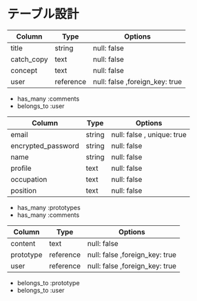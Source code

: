# テーブル設計

<!-- prototypeテーブル -->

| Column             | Type       | Options                       |
| ------------------ | ---------- | ----------------------------- |
| title              | string     | null: false                   |
| catch_copy         | text       | null: false                   |
| concept            | text       | null: false                   |
| user               | reference  | null: false ,foreign_key: true|

- has_many :comments
- belongs_to :user

<!-- userテーブル -->

| Column             | Type   | Options                   |
| ------------------ | ------ | ------------------------- |
| email              | string | null: false , unique: true|
| encrypted_password | string | null: false               |
| name               | string | null: false               |
| profile            | text   | null: false               |
| occupation         | text   | null: false               |
| position           | text   | null: false               |

- has_many :prototypes
- has_many :comments

<!-- commentsテーブル -->

| Column             | Type      | Options                       |
| ------------------ | --------- | ----------------------------- |
| content            | text      | null: false                   |
| prototype          | reference | null: false ,foreign_key: true|
| user               | reference | null: false ,foreign_key: true|

- belongs_to :prototype
- belongs_to :user
